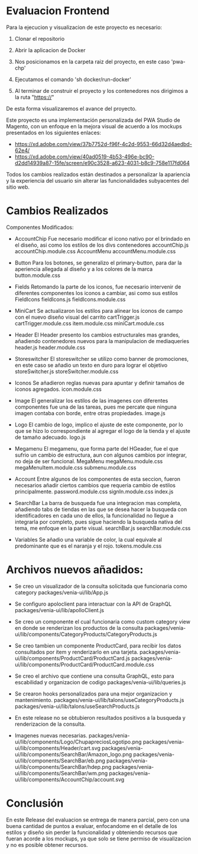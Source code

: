 

# Evaluacion Frontend

Para la ejecucion y visualizacion de este proyecto es necesario:

1. Clonar el repositorio

2. Abrir la aplicacion de Docker

3. Nos posicionamos en la carpeta raiz del proyecto, en este caso 'pwa-chp'

4. Ejecutamos el comando 'sh docker/run-docker'

5. Al terminar de construir el proyecto y los contenedores nos dirigimos a la ruta "[https://](https://pwa-docker.localhost:8080/)"

De esta forma visualizaremos el avance del proyecto.

Este proyecto es una implementación personalizada del PWA Studio de Magento, con un enfoque en la mejora visual de acuerdo a los mockups presentados en los siguientes enlaces:
- https://xd.adobe.com/view/37b7752d-f96f-4c2d-9553-66d32d4aedbd-62e4/
- https://xd.adobe.com/view/40ad0519-4b53-496e-bc90-d2dd14939a87-15fe/screen/e90c3528-a623-4031-b8c9-758e117fd064

Todos los cambios realizados están destinados a personalizar la apariencia y la experiencia del usuario sin alterar las funcionalidades subyacentes del sitio web.

# Cambios Realizados
Componentes Modificados:

- AccountChip
Fue necesario modificar el icono nativo por el brindado en el diseño, asi como los estilos de los divs contenedores
accountChip.js
accountChip.module.css
AccountMenu
accountMenu.module.css


- Button
Para los botones, se generalizo el primary-button, para dar la aperiencia allegada al diseño y a los colores de la marca
button.module.css

- Fields
Retomando la parte de los iconos, fue necesario intervenir de diferentes componentes los iconos a cambiar, asi como sus estilos
FieldIcons
fieldIcons.js
fieldIcons.module.css


- MiniCart
Se actualizaron los estilos para alinear los íconos de campo con el nuevo diseño visual del carrito
cartTrigger.js
cartTrigger.module.css
item.module.css
miniCart.module.css

- Header
El Header presento los cambios estructurales mas grandes, añadiendo contenedores nuevos para la manipulacion de mediaqueries
header.js
header.module.css

- Storeswitcher
El storeswitcher se utilizo como banner de promociones, en este caso se añadio un texto en duro para lograr el objetivo
storeSwitcher.js
storeSwitcher.module.css

- Iconos
Se añadieron reglas nuevas para apuntar y definir tamaños de iconos agregados.
icon.module.css

- Image
El generalizar los estilos de las imagenes con diferentes componentes fue una de las tareas, pues me percate que ninguna imagen contaba con borde, entre otras propiedades.
image.js

- Logo
El cambio de logo, implico el ajuste de este componente, por lo que se hizo lo correspondiente al agregar el logo de la tienda y el ajuste de tamaño adecuado.
logo.js

- Megamenu
El megamenu, que forma parte del HGeader, fue el que sufrio un cambio de estructura, aun con algunos cambios por integrar, no deja de ser funcional.
MegaMenu
megaMenu.module.css
megaMenuItem.module.css
submenu.module.css

- Account
Entre algunos de los componentes de esta seccion, fueron necesarios añadir ciertos cambios que requeria cambio de estilos principalmente.
password.module.css
signIn.module.css
index.js

- SearchBar
La barra de busqueda fue una integracion mas completa, añadiendo tabs de tiendas en las que se desea hacer la busqueda con identificadores en cada uno de ellos, la funcionalidad no llegue a integrarla por completo, pues sigue haciendo la busqueda nativa del tema, me enfoque en la parte visual.
searchBar.js
searchBar.module.css

- Variables
Se añadio una variable de color, la cual equivale al predominante que es el naranja y el rojo.
tokens.module.css

# Archivos nuevos añadidos:

- Se creo un visualizador de la consulta solicitada que funcionaria como category
packages/venia-ui/lib/App.js

- Se configuro apoloclient para interactuar con la API de GraphQL
packages/venia-ui/lib/apolloClient.js

- Se creo un componente el cual funcionaria como custom category view en donde se renderizan los productos de la consulta
packages/venia-ui/lib/components/CategoryProducts/CategoryProducts.js


- Se creo tambien un componente ProductCard, para recibir los datos consultados por item y renderizarlo en una tarjeta.
packages/venia-ui/lib/components/ProductCard/ProductCard.js
packages/venia-ui/lib/components/ProductCard/ProductCard.module.css

- Se creo el archivo que contiene una consulta GraphQL, esto para escabilidad y organizacion de codigo
packages/venia-ui/lib/queries.js

- Se crearon hooks personalizados para una mejor organizacion y mantenimiento.
packages/venia-ui/lib/talons/useCategoryProducts.js
packages/venia-ui/lib/talons/useSearchProducts.js

* En este release no se obtubieron resultados positivos a la busqueda y renderizacion de la consulta.

- Imagenes nuevas necesarias.
packages/venia-ui/lib/components/Logo/ChupapreciosLogotipo.png
packages/venia-ui/lib/components/Header/cart.svg
packages/venia-ui/lib/components/SearchBar/Amazon_logo.png
packages/venia-ui/lib/components/SearchBar/eb.png
packages/venia-ui/lib/components/SearchBar/hdep.png
packages/venia-ui/lib/components/SearchBar/wm.png
packages/venia-ui/lib/components/AccountChip/account.svg

# Conclusión
En este Release del evaluacion se entrega de manera parcial, pero con una buena cantidad de puntos a evaluar, enfocandome en el detalle de los estilos y diseño sin perder la funcionalidad y obteniendo recursos que fueran acorde a los mockups, ya que solo se tiene permiso de visualizacion y no es posible obtener recursos.
